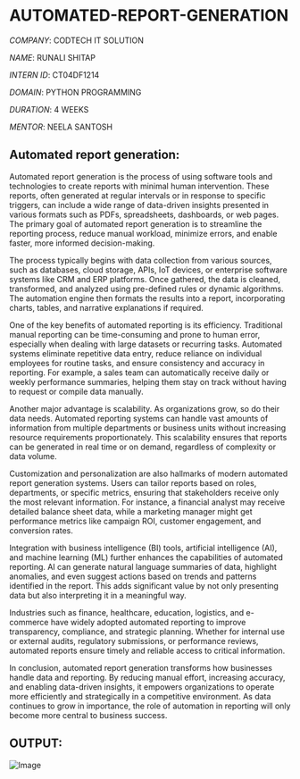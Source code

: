 # AUTOMATED-REPORT-GENERATION

*COMPANY*: CODTECH IT SOLUTION

*NAME*: RUNALI SHITAP

*INTERN ID*: CT04DF1214

*DOMAIN*: PYTHON PROGRAMMING

*DURATION*: 4 WEEKS

*MENTOR*: NEELA SANTOSH

## Automated report generation:
Automated report generation is the process of using software tools and technologies to create reports with minimal human intervention. These reports, often generated at regular intervals or in response to specific triggers, can include a wide range of data-driven insights presented in various formats such as PDFs, spreadsheets, dashboards, or web pages. The primary goal of automated report generation is to streamline the reporting process, reduce manual workload, minimize errors, and enable faster, more informed decision-making.

The process typically begins with data collection from various sources, such as databases, cloud storage, APIs, IoT devices, or enterprise software systems like CRM and ERP platforms. Once gathered, the data is cleaned, transformed, and analyzed using pre-defined rules or dynamic algorithms. The automation engine then formats the results into a report, incorporating charts, tables, and narrative explanations if required.

One of the key benefits of automated reporting is its efficiency. Traditional manual reporting can be time-consuming and prone to human error, especially when dealing with large datasets or recurring tasks. Automated systems eliminate repetitive data entry, reduce reliance on individual employees for routine tasks, and ensure consistency and accuracy in reporting. For example, a sales team can automatically receive daily or weekly performance summaries, helping them stay on track without having to request or compile data manually.

Another major advantage is scalability. As organizations grow, so do their data needs. Automated reporting systems can handle vast amounts of information from multiple departments or business units without increasing resource requirements proportionately. This scalability ensures that reports can be generated in real time or on demand, regardless of complexity or data volume.

Customization and personalization are also hallmarks of modern automated report generation systems. Users can tailor reports based on roles, departments, or specific metrics, ensuring that stakeholders receive only the most relevant information. For instance, a financial analyst may receive detailed balance sheet data, while a marketing manager might get performance metrics like campaign ROI, customer engagement, and conversion rates.

Integration with business intelligence (BI) tools, artificial intelligence (AI), and machine learning (ML) further enhances the capabilities of automated reporting. AI can generate natural language summaries of data, highlight anomalies, and even suggest actions based on trends and patterns identified in the report. This adds significant value by not only presenting data but also interpreting it in a meaningful way.

Industries such as finance, healthcare, education, logistics, and e-commerce have widely adopted automated reporting to improve transparency, compliance, and strategic planning. Whether for internal use or external audits, regulatory submissions, or performance reviews, automated reports ensure timely and reliable access to critical information.

In conclusion, automated report generation transforms how businesses handle data and reporting. By reducing manual effort, increasing accuracy, and enabling data-driven insights, it empowers organizations to operate more efficiently and strategically in a competitive environment. As data continues to grow in importance, the role of automation in reporting will only become more central to business success.

## OUTPUT:
![Image](https://github.com/user-attachments/assets/16439b75-00a7-401a-843f-c521fa9fece3)



